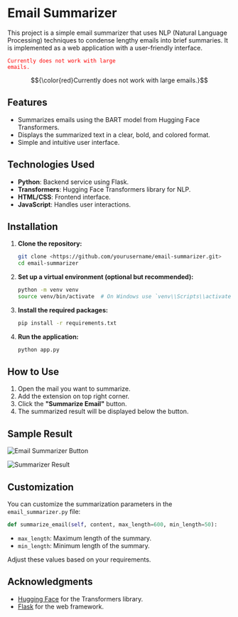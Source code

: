 # Email Summarizer

This project is a simple email summarizer that uses NLP (Natural Language Processing) techniques to condense lengthy emails into brief summaries. It is implemented as a web application with a user-friendly interface.

<code style="color : Red">Currently does not work with large emails.</code>

$${\color{red}Currently does not work with large emails.}$$


## Features

- Summarizes emails using the BART model from Hugging Face Transformers.
- Displays the summarized text in a clear, bold, and colored format.
- Simple and intuitive user interface.

## Technologies Used

- **Python**: Backend service using Flask.
- **Transformers**: Hugging Face Transformers library for NLP.
- **HTML/CSS**: Frontend interface.
- **JavaScript**: Handles user interactions.

## Installation

1. **Clone the repository:**

   ```bash
   git clone <https://github.com/yourusername/email-summarizer.git>
   cd email-summarizer
   
2. **Set up a virtual environment (optional but recommended):**
    
    ```bash
    python -m venv venv
    source venv/bin/activate  # On Windows use `venv\\Scripts\\activate`
    
    ```
    
3. **Install the required packages:**
    
    ```bash
    pip install -r requirements.txt
    
    ```
    
4. **Run the application:**
    
    ```bash
    python app.py
    
    ```

## How to Use

1. Open the mail you want to summarize.
2. Add the extension on top right corner. 
3. Click the **"Summarize Email"** button.
4. The summarized result will be displayed below the button.


## Sample Result

![Email Summarizer Button](https://github.com/user-attachments/assets/eef1b5ba-66f2-42d1-a0ac-8a1d2586d14b)

![Summarizer Result](https://github.com/user-attachments/assets/4bf384e9-91b3-448f-a70d-f0370e33a16b)



## Customization

You can customize the summarization parameters in the `email_summarizer.py` file:

```python
def summarize_email(self, content, max_length=600, min_length=50):

```

- `max_length`: Maximum length of the summary.
- `min_length`: Minimum length of the summary.

Adjust these values based on your requirements.
## Acknowledgments

- [Hugging Face](https://huggingface.co/) for the Transformers library.
- [Flask](https://flask.palletsprojects.com/) for the web framework.
